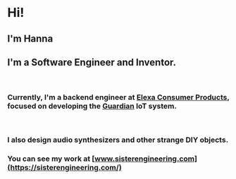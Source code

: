 <br />

# Hi!

## I'm **Hanna**

## I'm a **Software Engineer** and **Inventor.**

<br />

### Currently, I'm a backend engineer at [Elexa Consumer Products](https://www.elexausa.com/), focused on developing the [Guardian](https://getguardian.com/) IoT system.

<br />


### I also design audio synthesizers and other strange DIY objects. 

### You can see my work at [www.sisterengineering.com](https://sisterengineering.com/) 

<br />
<br />